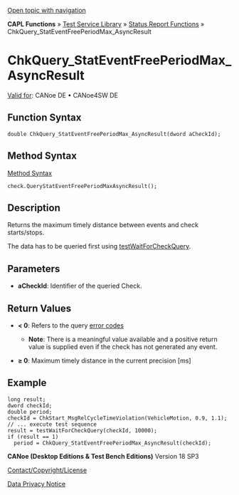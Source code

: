 [Open topic with navigation](../../../../../CANoeDEFamily.htm#Topics/CAPLFunctions/Test/Functions/CAPLfunctionChkQueryStatEventFreePeriodMaxAsyncResult.md)

**CAPL Functions** » [Test Service Library](../CAPLfunctionsTSLOverview.md) » [Status Report Functions](../CAPLfunctionsTSLStatusReportFunctions.md) » ChkQuery_StatEventFreePeriodMax_AsyncResult

# ChkQuery_StatEventFreePeriodMax_AsyncResult

[Valid for](../../../Shared/FeatureAvailability.md): CANoe DE • CANoe4SW DE

## Function Syntax

```plaintext
double ChkQuery_StatEventFreePeriodMax_AsyncResult(dword aCheckId);
```

## Method Syntax

[Method Syntax](../../../Shared/CAPL/General/ClassesAndObjects.md)

```plaintext
check.QueryStatEventFreePeriodMaxAsyncResult();
```

## Description

Returns the maximum timely distance between events and check starts/stops.

The data has to be queried first using [testWaitForCheckQuery](CAPLfunctionTestWaitForCheckQuery.md).

## Parameters

- **aCheckId**: Identifier of the queried Check.

## Return Values

- **< 0**: Refers to the query [error codes](../CAPLfunctionsTSLErrorCodes.md)
  - **Note**: There is a meaningful value available and a positive return value is supplied even if the check has not generated any event.

- **≥ 0**: Maximum timely distance in the current precision [ms]

## Example

```plaintext
long result;
dword checkId;
double period;
checkId = ChkStart_MsgRelCycleTimeViolation(VehicleMotion, 0.9, 1.1);
// ... execute test sequence
result = testWaitForCheckQuery(checkId, 10000);
if (result == 1)
  period = ChkQuery_StatEventFreePeriodMax_AsyncResult(checkId);
```

**CANoe (Desktop Editions & Test Bench Editions)** Version 18 SP3

[Contact/Copyright/License](../../../Shared/ContactCopyrightLicense.md)

[Data Privacy Notice](https://www.vector.com/int/en/company/get-info/privacy-policy/)

